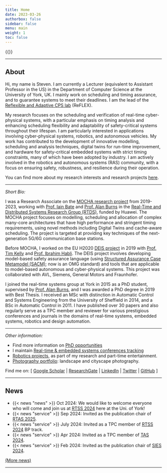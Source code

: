 ```yaml
---
title: Home
date: 2023-03-26
authorbox: false
sidebar: false
menu: main
weight: 1
toc: false
---
```


{{<contact>}}

---

## About
Hi, my name is Steven. I am currently a Lecturer (equivalent to Assistant Professor in the US) in the Department of Computer Science at the University of York, UK. I mainly work on scheduling and timing assurance, and to guarantee systems to meet their deadlines. I am the lead of the [Reflexible and Adaptive CPS lab](https://www.xiaotiandai.com/lab/) (ReFLEX).

My research focuses on the scheduling and verification of real-time cyber-physical systems, with a particular emphasis on timing analysis and enhancing scheduling flexibility and adaptability of safety-critical systems throughout their lifespan. I am particularly interested in applications involving cyber-physical systems, robotics, and autonomous vehicles. My work has contributed to the development of innovative modelling, scheduling and analysis techniques, digital twins for run-time improvement, and hardware for safety-critical embedded systems with strict timing constraints, many of which have been adopted by industry. I am actively involved in the robotics and autonomous systems (RAS) community, with a focus on ensuring safety, robustness, and resilience during their operation.

You can find more about my research interests and research projects [here](/research).

---

*Short Bio:*

I was a Research Associate on the [MOCHA research project](https://www.cs.york.ac.uk/rts/mocha/) from 2019-2023, working with [Prof. Iain Bate](https://www-users.cs.york.ac.uk/~ijb/) and [Prof. Alan Burns](https://www-users.cs.york.ac.uk/~burns/) in the [Real-Time and Distributed Systems Research Group (RTDS)](https://www.cs.york.ac.uk/rts/index.html), funded by Huawei. The MOCHA project focuses on modelling, scheduling and allocation of complex many-core architectures that have high performance and stringent timing requirements, using novel methods including Digital Twins and cache-aware scheduling. The project is targeted at providing key techniques of the next-generation 5G/6G communication base stations.

Before MOCHA, I worked on the EU H2020 [DEIS project](https://deis-project.eu) in 2019 with [Prof. Tim Kelly](https://www.cs.york.ac.uk/people/tpk) and [Prof. Ibrahim Habli](https://www.cs.york.ac.uk/people/ihabli). The DEIS project involves developing model-based safety assurance language (using [Structured Assurance Case Metamodel (SACM)](https://www.omg.org/spec/SACM/2.0/About-SACM/); now is an OMG standard) and tools that are applicable to model-based autonomous and cyber-physical systems. This project was collaborated with AVL, Siemens, General Motors and Fraunhofer.

I joined the real-time systems group at York in 2015 as a PhD student, supervised by [Prof. Alan Burns](https://www-users.cs.york.ac.uk/~burns/), and I was awarded a PhD degree in 2019 with Best Thesis. I received an MSc with distinction in Automatic Control and Systems Engineering from the University of Sheffield in 2014, and a BSc in Automatic Control in 2011. I have published over 30 papers and also regularly serve as a TPC member and reviewer for various prestigious conferences and journals in the domains of real-time systems, embedded systems, robotics and design automation.

---

*Other information:*

- Find more information on [PhD opportunities](https://www.xiaotiandai.com/lab/)
- I maintain [Real-time & embedded systems conferences tracking](https://automaticdai.github.io/realtime-embedded-conferences/)
- [Robotics projects](/robots/), as part of my research and part-time entertainment.
- [Photography portfolio](https://automaticdai.wixsite.com/home): landscape and cityscape photography.

Find me on: \[ [Google Scholar](https://scholar.google.co.uk/citations?hl=en&user=G7dzNUkAAAAJ&view_op=list_works&sortby=pubdate)  | [ResearchGate](https://www.researchgate.net/profile/Xiaotian_Dai) | [LinkedIn](https://www.linkedin.com/in/xdai3/) | [Twitter](https://twitter.com/stevenxdai)  | [GitHub](https://github.com/automaticdai) \]

---

## News

- {{< news "news" >}} Oct 2024: We would like to welcome everyone who will come and join us at [RTSS 2024](https://2024.rtss.org/) here at the Uni. of York!
- {{< news "service" >}} Sep 2024: Invited as the publication chair of [RTAS 2025](https://2025.rtas.org/).
- {{< news "service" >}} July 2024: Invited as a TPC member of [RTSS 2024](https://2024.rtss.org/) BP track.
- {{< news "service" >}} Apr 2024: Invited as a TPC member of [TAS 2024](https://symposium.tas.ac.uk/2024/).
- {{< news "service" >}} Feb 2024: Invited as the publication chair of [SIES 2024](https://ieee-sies.org/).

[(More news)](/news)

---
